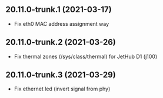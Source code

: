 ## 20.11.0-trunk.1 (2021-03-17)
* Fix eth0 MAC address assignment way

## 20.11.0-trunk.2 (2021-03-26)
* Fix thermal zones (/sys/class/thermal) for JetHub D1 (j100)

## 20.11.0-trunk.3 (2021-03-29)
* Fix ethernet led (invert signal from phy)
